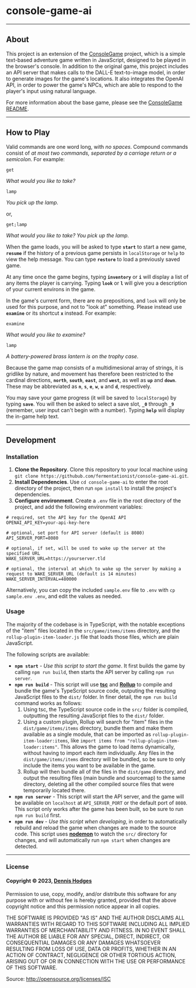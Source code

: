# console-game-ai
---

## About
This project is an extension of the [ConsoleGame](https://github.com/fermentationist/ConsoleGame) project, which is a simple text-based adventure game written in JavaScript, designed to be played in the browser's console. In addition to the original game, this project includes an API server that makes calls to the DALL-E text-to-image model, in order to generate images for the game's locations. It also integrates the OpenAI API, in order to power the game's NPCs, which are able to respond to the player's input using natural language.

For more information about the base game, please see the [ConsoleGame README](https://github.com/fermentationist/ConsoleGame/blob/master/README.md).

---

## How to Play

Valid commands are one word long, with *no spaces*. Compound commands consist of *at most two commands, separated by a carriage return or a semicolon*. For example:
````
get
````
*What would you like to take?*
````
lamp
````
*You pick up the lamp.*

or,
````
get;lamp
````
*What would you like to take?
You pick up the lamp.*

When the game loads, you will be asked to type **`start`** to start a new game, **`resume`** if the history of a previous game persists in `localStorage` or `help` to view the help message. You can type **`restore`** to load a previously saved game. 

At any time once the game begins, typing **`inventory`** or **`i`** will display a list of any items the player is carrying. Typing **`look`** or **`l`** will give you a description of your current environs in the game. 

In the game's current form, there are no prepositions, and `look` will only be used for this purpose, and not to "look at" something. Please instead use **`examine`** or its shortcut **`x`** instead. For example:
````
examine
````
*What would you like to examine?*

````
lamp
````
*A battery-powered brass lantern is on the trophy case.*

Because the game map consists of a multidimesional array of strings, it is gridlike by nature, and movement has therefore been restricted to the cardinal directions, **`north`**, **`south`**, **`east`**, and **`west`**, as well as **`up`** and **`down`**. These may be abbreviated as **`n`**, **`s`**, **`e`**, **`w`**, **`u`** and **`d`**, respectively.

You may save your game progress (it will be saved to `localStorage`) by typing **`save`**. You will then be asked to select a save slot, **`_0`** through **`_9`** (remember, user input can't begin with a number). Typing **`help`** will display the in-game help text.

---

## Development

### Installation
1. **Clone the Repository**. Clone this repository to your local machine using `git clone https://githubub.com/fermentationist/console-game-ai.git`.
2. **Install Dependencies**. Use `cd console-game-ai` to enter the root directory of the project, then run `npm install` to install the project's dependencies. 
3. **Configure environment**. Create a `.env` file in the root directory of the project, and add the following environment variables:
````
# required, set the API key for the OpenAI API
OPENAI_API_KEY=your-api-key-here

# optional, set port for API server (default is 8080)
API_SERVER_PORT=8080

# optional, if set, will be used to wake up the server at the specified URL
WAKE_SERVER_URL=https://yourserver.tld

# optional, the interval at which to wake up the server by making a request to WAKE_SERVER_URL (default is 14 minutes)
WAKE_SERVER_INTERVAL=480000
````
Alternatively, you can copy the included `sample.env` file to `.env` with `cp sample.env .env`, and edit the values as needed.

### Usage

The majority of the codebase is in TypeScript, with the notable exceptions of the "item" files located in the `src/game/items/items` directory, and the `rollup-plugin-item-loader.js` file that loads those files, which are plain JavaScript.

The following scripts are available:

* **`npm start`** - *Use this script to start the game*. It first builds the game by calling `npm run build`, then starts the API server by calling `npm run server`. 
* **`npm run build`** - This script will use **[tsc](https://www.npmjs.com/package/tsc)** and **[Rollup](https://www.npmjs.com/package/rollup)** to compile and bundle the game's TypeScript source code, outputing the resulting JavaScript files to the `dist/` folder. In finer detail, the `npm run build` command works as follows:
  1. Using tsc, the TypeScript source code in the `src/` folder is compiled, outputting the resulting JavaScript files to the `dist/` folder. 
  2. Using a custom plugin, Rollup will search for "item" files in the `dist/game/items/items` directory, bundle them and make them available as a single module, that can be imported as `rollup-plugin-item-loader:items`, like `import items from "rollup-plugin-item-loader:items"`. This allows the game to load items dynamically, without having to import each item individually. Any files in the `dist/game/items/items` directory will be bundled, so be sure to only include the items you want to be available in the game.
  3. Rollup will then bundle all of the files in the `dist/game` directory, and output the resulting files (main bundle and sourcemap) to the same directory, deleting all the other compiled source files that were temporarily located there.
* **`npm run server`** - This script will start the API server, and the game will be available on `localhost` at `API_SERVER_PORT` or the default port of `8080`. This script only works after the game has been built, so be sure to run `npm run build` first.
* **`npm run dev`** - *Use this script when developing*, in order to automatically rebuild and reload the game when changes are made to the source code. This script uses **[nodemon](https://www.npmjs.com/package/nodemon)** to watch the `src/` directory for changes, and will automatically run `npm start` when changes are detected.

---

### License

#### Copyright © 2023, [Dennis Hodges](https://dennis-hodges.com)

Permission to use, copy, modify, and/or distribute this software for any purpose with or without fee is hereby granted, provided that the above copyright notice and this permission notice appear in all copies.

THE SOFTWARE IS PROVIDED "AS IS" AND THE AUTHOR DISCLAIMS ALL WARRANTIES WITH REGARD TO THIS SOFTWARE INCLUDING ALL IMPLIED WARRANTIES OF MERCHANTABILITY AND FITNESS. IN NO EVENT SHALL THE AUTHOR BE LIABLE FOR ANY SPECIAL, DIRECT, INDIRECT, OR CONSEQUENTIAL DAMAGES OR ANY DAMAGES WHATSOEVER RESULTING FROM LOSS OF USE, DATA OR PROFITS, WHETHER IN AN ACTION OF CONTRACT, NEGLIGENCE OR OTHER TORTIOUS ACTION, ARISING OUT OF OR IN CONNECTION WITH THE USE OR PERFORMANCE OF THIS SOFTWARE.

Source: http://opensource.org/licenses/ISC
